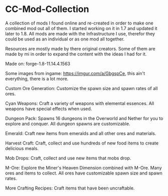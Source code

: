 # CC-Mod-Collection
A collection of mods I found online and re-created in order to make one combined mod out all of them. I started working on it in 1.7 and updated it later to 1.8. All mods are made with the Infrastructure I use, therefor they could be used as an individual or as one mod all together.

Resources are mostly made by there original creators. Some of them are made by mi in order to expand the content with the ideas I had for it.

Made on: forge-1.8-11.14.4.1563

Some images from ingame: https://imgur.com/a/GbgspCe, this ain't everything, there is a lot more.

Custom Ore Generation:
Customize the spawn size and spawn rates of all ores.

Cyan Weapons:
Craft a variety of weapons with elemental essences. All weapons have special effects when used.

Dungeon Pack:
Spawns 16 dungeons in the Overworld and Nether for you to explore and conquer. All dungeon spawns are customizable.

Emerald:
Craft new items from emeralds and all other ores and materials.

Harvest Craft:
Craft, collect and use hundreds of new food items to create delicious meals.

Mob Drops:
Craft, collect and use new items that mobs drop.

M-Ore:
Explore the Miner's Heaven Dimension combined with M-Ore. Many ores and items to collect. All ores have customizable spawn size and spawn rates.

More Crafting Recipes:
Craft items that have been uncraftable.
